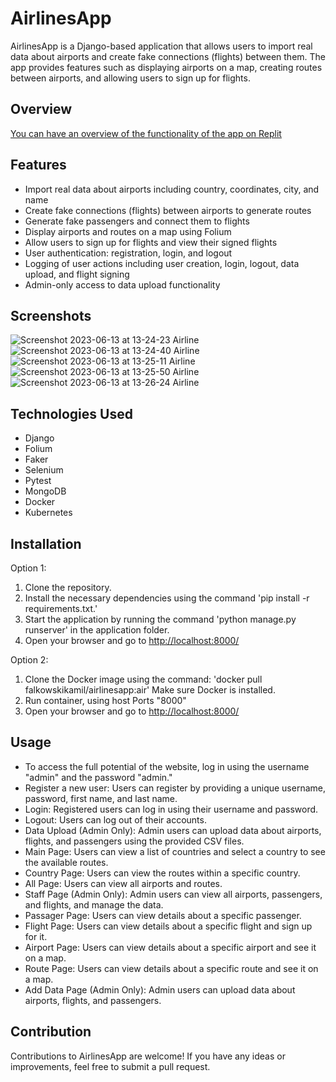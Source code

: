 # AirlinesApp

AirlinesApp is a Django-based application that allows users to import real data about airports and create fake connections (flights) between them. The app provides features such as displaying airports on a map, creating routes between airports, and allowing users to sign up for flights.


## Overview
[You can have an overview of the functionality of the app on Replit](https://replit.com/@KamilFalkowski/AirlineAppdjango)


## Features

- Import real data about airports including country, coordinates, city, and name
- Create fake connections (flights) between airports to generate routes
- Generate fake passengers and connect them to flights
- Display airports and routes on a map using Folium
- Allow users to sign up for flights and view their signed flights
- User authentication: registration, login, and logout
- Logging of user actions including user creation, login, logout, data upload, and flight signing
- Admin-only access to data upload functionality

## Screenshots
![Screenshot 2023-06-13 at 13-24-23 Airline](https://github.com/FalkowskiKamil/AirlineApp_django/assets/116383333/6e19260c-2058-4b20-b795-b39826fe708f)
![Screenshot 2023-06-13 at 13-24-40 Airline](https://github.com/FalkowskiKamil/AirlineApp_django/assets/116383333/91519aeb-ab2b-4723-b49d-82e099941ff9)
![Screenshot 2023-06-13 at 13-25-11 Airline](https://github.com/FalkowskiKamil/AirlineApp_django/assets/116383333/f56d16b7-c035-4539-974e-c356d63bd71c)
![Screenshot 2023-06-13 at 13-25-50 Airline](https://github.com/FalkowskiKamil/AirlineApp_django/assets/116383333/12f0474d-3886-4b43-b452-1ad6179366ed)
![Screenshot 2023-06-13 at 13-26-24 Airline](https://github.com/FalkowskiKamil/AirlineApp_django/assets/116383333/94313bed-8e91-4354-90a0-5c0bdef18e61)

## Technologies Used

- Django
- Folium
- Faker
- Selenium
- Pytest
- MongoDB
- Docker
- Kubernetes

## Installation

Option 1:
   1. Clone the repository.
   2. Install the necessary dependencies using the command 'pip install -r requirements.txt.'
   3. Start the application by running the command 'python manage.py runserver' in the application folder.
   4. Open your browser and go to [http://localhost:8000/](http://localhost:8000/)
   
Option 2:
   1. Clone the Docker image using the command: 'docker pull falkowskikamil/airlinesapp:air' Make sure Docker is installed.
   2. Run container, using host Ports "8000"
   3. Open your browser and go to [http://localhost:8000/](http://localhost:8000/)

## Usage

- To access the full potential of the website, log in using the username "admin" and the password "admin."
- Register a new user: Users can register by providing a unique username, password, first name, and last name.
- Login: Registered users can log in using their username and password.
- Logout: Users can log out of their accounts.
- Data Upload (Admin Only): Admin users can upload data about airports, flights, and passengers using the provided CSV files.
- Main Page: Users can view a list of countries and select a country to see the available routes.
- Country Page: Users can view the routes within a specific country.
- All Page: Users can view all airports and routes.
- Staff Page (Admin Only): Admin users can view all airports, passengers, and flights, and manage the data.
- Passager Page: Users can view details about a specific passenger.
- Flight Page: Users can view details about a specific flight and sign up for it.
- Airport Page: Users can view details about a specific airport and see it on a map.
- Route Page: Users can view details about a specific route and see it on a map.
-  Add Data Page (Admin Only): Admin users can upload data about airports, flights, and passengers.

## Contribution

Contributions to AirlinesApp are welcome! If you have any ideas or improvements, feel free to submit a pull request.
